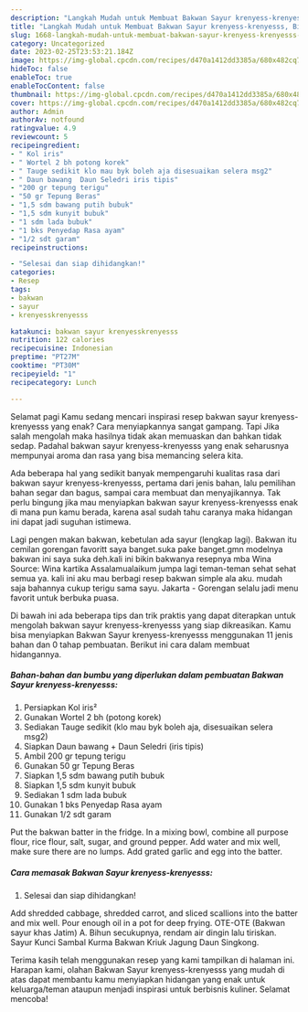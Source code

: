 ```yaml
---
description: "Langkah Mudah untuk Membuat Bakwan Sayur krenyess-krenyesss, Bikin Ngiler"
title: "Langkah Mudah untuk Membuat Bakwan Sayur krenyess-krenyesss, Bikin Ngiler"
slug: 1668-langkah-mudah-untuk-membuat-bakwan-sayur-krenyess-krenyesss-bikin-ngiler
category: Uncategorized
date: 2023-02-25T23:53:21.184Z
image: https://img-global.cpcdn.com/recipes/d470a1412dd3385a/680x482cq70/bakwan-sayur-krenyess-krenyesss-foto-resep-utama.jpg
hideToc: false
enableToc: true
enableTocContent: false
thumbnail: https://img-global.cpcdn.com/recipes/d470a1412dd3385a/680x482cq70/bakwan-sayur-krenyess-krenyesss-foto-resep-utama.jpg
cover: https://img-global.cpcdn.com/recipes/d470a1412dd3385a/680x482cq70/bakwan-sayur-krenyess-krenyesss-foto-resep-utama.jpg
author: Admin
authorAv: notfound
ratingvalue: 4.9
reviewcount: 5
recipeingredient:
- " Kol iris"
- " Wortel 2 bh potong korek"
- " Tauge sedikit klo mau byk boleh aja disesuaikan selera msg2"
- " Daun bawang  Daun Seledri iris tipis"
- "200 gr tepung terigu"
- "50 gr Tepung Beras"
- "1,5 sdm bawang putih bubuk"
- "1,5 sdm kunyit bubuk"
- "1 sdm lada bubuk"
- "1 bks Penyedap Rasa ayam"
- "1/2 sdt garam"
recipeinstructions:

- "Selesai dan siap dihidangkan!"
categories:
- Resep
tags:
- bakwan
- sayur
- krenyesskrenyesss

katakunci: bakwan sayur krenyesskrenyesss 
nutrition: 122 calories
recipecuisine: Indonesian
preptime: "PT27M"
cooktime: "PT30M"
recipeyield: "1"
recipecategory: Lunch

---
```



Selamat pagi Kamu sedang mencari inspirasi resep bakwan sayur krenyess-krenyesss yang enak? Cara menyiapkannya sangat gampang. Tapi Jika salah mengolah maka hasilnya tidak akan memuaskan dan bahkan tidak sedap. Padahal bakwan sayur krenyess-krenyesss yang enak seharusnya mempunyai aroma dan rasa yang bisa memancing selera kita.


Ada beberapa hal yang sedikit banyak mempengaruhi kualitas rasa dari bakwan sayur krenyess-krenyesss, pertama dari jenis bahan, lalu pemilihan bahan segar dan bagus, sampai cara membuat dan menyajikannya. Tak perlu bingung jika mau menyiapkan bakwan sayur krenyess-krenyesss enak di mana pun kamu berada, karena asal sudah tahu caranya maka hidangan ini dapat jadi suguhan istimewa.

Lagi pengen makan bakwan, kebetulan ada sayur (lengkap lagi). Bakwan itu cemilan gorengan favoritt saya banget.suka pake banget.gmn modelnya bakwan ini saya suka deh.kali ini bikin bakwanya resepnya mba Wina Source: Wina kartika Assalamualaikum jumpa lagi teman-teman sehat sehat semua ya. kali ini aku mau berbagi resep bakwan simple ala aku. mudah saja bahannya cukup terigu sama sayu. Jakarta - Gorengan selalu jadi menu favorit untuk berbuka puasa.


Di bawah ini ada beberapa tips dan trik praktis yang dapat diterapkan untuk mengolah bakwan sayur krenyess-krenyesss yang siap dikreasikan. Kamu bisa menyiapkan Bakwan Sayur krenyess-krenyesss menggunakan 11 jenis bahan dan 0 tahap pembuatan. Berikut ini cara dalam membuat hidangannya.

<!--inarticleads1-->

##### Bahan-bahan dan bumbu yang diperlukan dalam pembuatan Bakwan Sayur krenyess-krenyesss:

1. Persiapkan  Kol iris²
1. Gunakan  Wortel 2 bh (potong korek)
1. Sediakan  Tauge sedikit (klo mau byk boleh aja, disesuaikan selera msg2)
1. Siapkan  Daun bawang + Daun Seledri (iris tipis)
1. Ambil 200 gr tepung terigu
1. Gunakan 50 gr Tepung Beras
1. Siapkan 1,5 sdm bawang putih bubuk
1. Siapkan 1,5 sdm kunyit bubuk
1. Sediakan 1 sdm lada bubuk
1. Gunakan 1 bks Penyedap Rasa ayam
1. Gunakan 1/2 sdt garam


Put the bakwan batter in the fridge. In a mixing bowl, combine all purpose flour, rice flour, salt, sugar, and ground pepper. Add water and mix well, make sure there are no lumps. Add grated garlic and egg into the batter. 

<!--inarticleads2-->

##### Cara memasak Bakwan Sayur krenyess-krenyesss:


1. Selesai dan siap dihidangkan!

Add shredded cabbage, shredded carrot, and sliced scallions into the batter and mix well. Pour enough oil in a pot for deep frying. OTE-OTE (Bakwan sayur khas Jatim) A. Bihun secukupnya, rendam air dingin lalu tiriskan. Sayur Kunci Sambal Kurma Bakwan Kriuk Jagung Daun Singkong. 

Terima kasih telah menggunakan resep yang kami tampilkan di halaman ini. Harapan kami, olahan Bakwan Sayur krenyess-krenyesss yang mudah di atas dapat membantu kamu menyiapkan hidangan yang enak untuk keluarga/teman ataupun menjadi inspirasi untuk berbisnis kuliner. Selamat mencoba!
